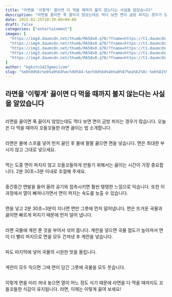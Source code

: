 ```yaml
---
title: "라면을 '이렇게' 끓이면 다 먹을 때까지 불지 않는다는 사실을 알았습니다"
description: "라면을 끓이면 푹 끓이지 않았는데도 먹다 보면 면이 금방 퍼지는 경우가 많습니다. 오늘은 다 먹을 때까지 꼬들꼬들한 라면 끓이는 법 소개합니다."
date: 2025-02-25T20:39:00+09:00
draft: false
categories: ["entertainment"]
images: [
  "https://img4.daumcdn.net/thumb/R658x0.q70/?fname=https://t1.daumcdn.net/news/202502/23/tenbody/20250223160002716jnod.png"
  "https://img4.daumcdn.net/thumb/R658x0.q70/?fname=https://t1.daumcdn.net/news/202502/23/tenbody/20250223160002972irkv.jpg"
  "https://img1.daumcdn.net/thumb/R658x0.q70/?fname=https://t1.daumcdn.net/news/202502/23/tenbody/20250223160003173zsmn.jpg"
  "https://img3.daumcdn.net/thumb/R658x0.q70/?fname=https://t1.daumcdn.net/news/202502/23/tenbody/20250223160003413kyip.jpg"
  "https://img4.daumcdn.net/thumb/R658x0.q70/?fname=https://t1.daumcdn.net/news/202502/23/tenbody/20250223160003591xnsb.jpg"
]
author: "kgkstn1423gmailcom"
slug: "%eb%9d%bc%eb%a9%b4%ec%9d%84-%ec%9d%b4%eb%a0%87%ea%b2%8c-%eb%81%93%ec%9d%b4%eb%a9%b4-%eb%8b%a4-%eb%a8%b9%ec%9d%84-%eb%95%8c%ea%b9%8c%ec%a7%80-%eb%b6%88%ec%a7%80-%ec%95%8a%eb%8a%94%eb%8b%a4%eb%8a%94"
---
```


<h2 >라면을 '이렇게' 끓이면 다 먹을 때까지 불지 않는다는 사실을 알았습니다</h2> <figure ><img src="https://img4.daumcdn.net/thumb/R658x0.q70/?fname=https://t1.daumcdn.net/news/202502/23/tenbody/20250223160002716jnod.png" alt=""/></figure> <p>라면을 끓이면 푹 끓이지 않았는데도 먹다 보면 면이 금방 퍼지는 경우가 많습니다. 오늘은 다 먹을 때까지 꼬들꼬들한 라면 끓이는 법 소개합니다.</p> <figure ><img src="https://img4.daumcdn.net/thumb/R658x0.q70/?fname=https://t1.daumcdn.net/news/202502/23/tenbody/20250223160002972irkv.jpg" alt=""/></figure> <p>라면은 물에 스프를 넣어 먼저 끓인 후 물에 팔팔 끓으면 면을 넣습니다. 면은 최대한 부시지 않고 그대로 넣으세요.</p> <figure ><img src="https://img1.daumcdn.net/thumb/R658x0.q70/?fname=https://t1.daumcdn.net/news/202502/23/tenbody/20250223160003173zsmn.jpg" alt=""/></figure> <p>먹는 도중 면이 퍼지지 않고 꼬들꼬들하게 만들기 위해서는 끓이는 시간이 가장 중요합니다. 2분 30초~3분 이내로 조절해 주세요.</p> <figure ><img src="https://img3.daumcdn.net/thumb/R658x0.q70/?fname=https://t1.daumcdn.net/news/202502/23/tenbody/20250223160003413kyip.jpg" alt=""/></figure> <p>중간중간 면발을 들어 올려 공기와 접촉시키면 훨씬 탱탱한 느낌으로 익습니다. 또한 이 과정에서 열이 빠져나가면서 면이 퍼지는 속도를 늦출 수 있습니다.</p> <figure ><img src="https://img4.daumcdn.net/thumb/R658x0.q70/?fname=https://t1.daumcdn.net/news/202502/23/tenbody/20250223160003591xnsb.jpg" alt=""/></figure> <p>면을 넣고 2분 30초~3분이 지나면 면만 그릇에 먼저 덜어냅니다. 면은 뜨거운 국물과 끓이면 빠르게 퍼지기 때문에 먼저 덜어 냅니다.</p> <figure ><img src="https://img1.daumcdn.net/thumb/R658x0.q70/?fname=https://t1.daumcdn.net/news/202502/23/tenbody/20250223160003761mjyp.jpg" alt=""/></figure> <p>라면 국물에 계란 푼 것을 부어서 섞어 줍니다. 계란을 넣으면 국물 점도가 높아져서 면이 더 빨리 퍼지므로 면을 모두 건져낸 후 계란을 넣습니다.</p> <figure ><img src="https://img4.daumcdn.net/thumb/R658x0.q70/?fname=https://t1.daumcdn.net/news/202502/23/tenbody/20250223160003987pstt.jpg" alt=""/></figure> <p>파도 마지막에 넣어 국물의 시원한 맛을 올립니다.</p> <figure ><img src="https://img4.daumcdn.net/thumb/R658x0.q70/?fname=https://t1.daumcdn.net/news/202502/23/tenbody/20250223160002391vcjb.jpg" alt=""/></figure> <p>계란이 모두 익으면 그때 면이 담긴 그릇에 국물을 모두 붓습니다.</p> <figure ><img src="https://img2.daumcdn.net/thumb/R658x0.q70/?fname=https://t1.daumcdn.net/news/202502/23/tenbody/20250223160004163aahb.jpg" alt=""/></figure> <p>이렇게 면을 미리 꺼내 놓으면 열이 어느 정도 식기 때문에 라면을 다 먹을 때까지도 꼬들꼬들한 식감이 유지됩니다. 라면, 이제는 이렇게 끓여 보세요!</p>
